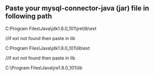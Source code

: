 <h2>Paste your mysql-connector-java (jar) file in following path</h2>

<p>C:Program Files\Java\jdk1.8.0_101\jre\lib\ext </p> //if ext not found then paste in lib

<p>C:Program Files\Java\jdk1.8.0_101\lib\ext </p>      //if ext not found then paste in lib

<p>C:\Program Files\Java\jre1.8.0_101\lib</p>